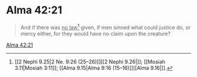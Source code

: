 # Alma 42:21

> And if there was <u>no law</u>[^a] given, if men sinned what could justice do, or mercy either, for they would have no claim upon the creature?

[Alma 42:21](https://www.churchofjesuschrist.org/study/scriptures/bofm/alma/42?lang=eng&id=p21#p21)


[^a]: [[2 Nephi 9.25|2 Ne. 9:26 (25–26)]][[2 Nephi 9.26|]]; [[Mosiah 3.11|Mosiah 3:11]]; [[Alma 9.15|Alma 9:16 (15–16)]][[Alma 9.16|]].  
